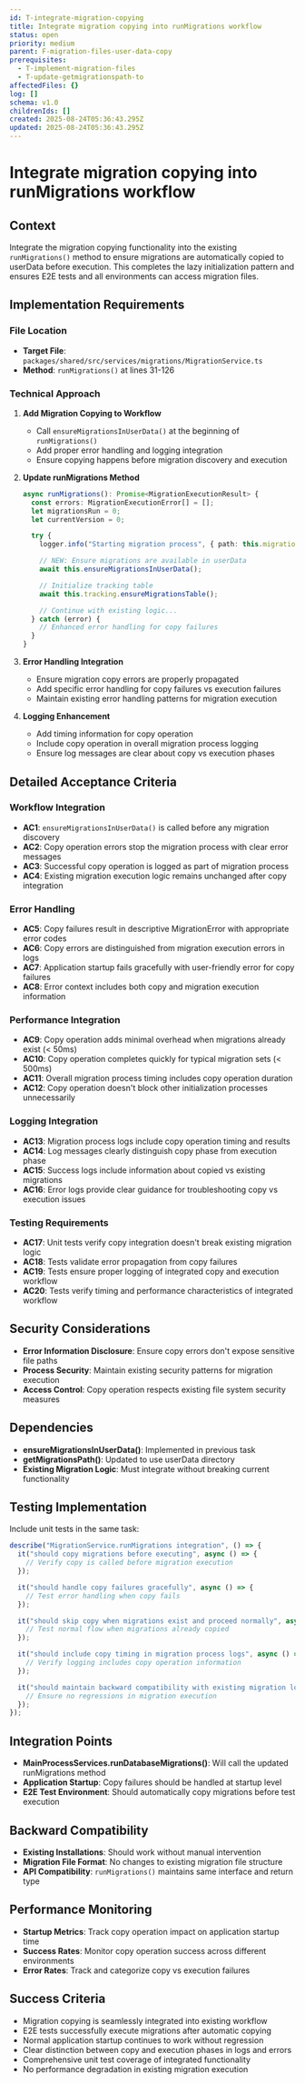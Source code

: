```yaml
---
id: T-integrate-migration-copying
title: Integrate migration copying into runMigrations workflow
status: open
priority: medium
parent: F-migration-files-user-data-copy
prerequisites:
  - T-implement-migration-files
  - T-update-getmigrationspath-to
affectedFiles: {}
log: []
schema: v1.0
childrenIds: []
created: 2025-08-24T05:36:43.295Z
updated: 2025-08-24T05:36:43.295Z
---
```


# Integrate migration copying into runMigrations workflow

## Context

Integrate the migration copying functionality into the existing `runMigrations()` method to ensure migrations are automatically copied to userData before execution. This completes the lazy initialization pattern and ensures E2E tests and all environments can access migration files.

## Implementation Requirements

### File Location

- **Target File**: `packages/shared/src/services/migrations/MigrationService.ts`
- **Method**: `runMigrations()` at lines 31-126

### Technical Approach

1. **Add Migration Copying to Workflow**
   - Call `ensureMigrationsInUserData()` at the beginning of `runMigrations()`
   - Add proper error handling and logging integration
   - Ensure copying happens before migration discovery and execution

2. **Update runMigrations Method**

   ```typescript
   async runMigrations(): Promise<MigrationExecutionResult> {
     const errors: MigrationExecutionError[] = [];
     let migrationsRun = 0;
     let currentVersion = 0;

     try {
       logger.info("Starting migration process", { path: this.migrationsPath });

       // NEW: Ensure migrations are available in userData
       await this.ensureMigrationsInUserData();

       // Initialize tracking table
       await this.tracking.ensureMigrationsTable();

       // Continue with existing logic...
     } catch (error) {
       // Enhanced error handling for copy failures
     }
   }
   ```

3. **Error Handling Integration**
   - Ensure migration copy errors are properly propagated
   - Add specific error handling for copy failures vs execution failures
   - Maintain existing error handling patterns for migration execution

4. **Logging Enhancement**
   - Add timing information for copy operation
   - Include copy operation in overall migration process logging
   - Ensure log messages are clear about copy vs execution phases

## Detailed Acceptance Criteria

### Workflow Integration

- **AC1**: `ensureMigrationsInUserData()` is called before any migration discovery
- **AC2**: Copy operation errors stop the migration process with clear error messages
- **AC3**: Successful copy operation is logged as part of migration process
- **AC4**: Existing migration execution logic remains unchanged after copy integration

### Error Handling

- **AC5**: Copy failures result in descriptive MigrationError with appropriate error codes
- **AC6**: Copy errors are distinguished from migration execution errors in logs
- **AC7**: Application startup fails gracefully with user-friendly error for copy failures
- **AC8**: Error context includes both copy and migration execution information

### Performance Integration

- **AC9**: Copy operation adds minimal overhead when migrations already exist (< 50ms)
- **AC10**: Copy operation completes quickly for typical migration sets (< 500ms)
- **AC11**: Overall migration process timing includes copy operation duration
- **AC12**: Copy operation doesn't block other initialization processes unnecessarily

### Logging Integration

- **AC13**: Migration process logs include copy operation timing and results
- **AC14**: Log messages clearly distinguish copy phase from execution phase
- **AC15**: Success logs include information about copied vs existing migrations
- **AC16**: Error logs provide clear guidance for troubleshooting copy vs execution issues

### Testing Requirements

- **AC17**: Unit tests verify copy integration doesn't break existing migration logic
- **AC18**: Tests validate error propagation from copy failures
- **AC19**: Tests ensure proper logging of integrated copy and execution workflow
- **AC20**: Tests verify timing and performance characteristics of integrated workflow

## Security Considerations

- **Error Information Disclosure**: Ensure copy errors don't expose sensitive file paths
- **Process Security**: Maintain existing security patterns for migration execution
- **Access Control**: Copy operation respects existing file system security measures

## Dependencies

- **ensureMigrationsInUserData()**: Implemented in previous task
- **getMigrationsPath()**: Updated to use userData directory
- **Existing Migration Logic**: Must integrate without breaking current functionality

## Testing Implementation

Include unit tests in the same task:

```typescript
describe("MigrationService.runMigrations integration", () => {
  it("should copy migrations before executing", async () => {
    // Verify copy is called before migration execution
  });

  it("should handle copy failures gracefully", async () => {
    // Test error handling when copy fails
  });

  it("should skip copy when migrations exist and proceed normally", async () => {
    // Test normal flow when migrations already copied
  });

  it("should include copy timing in migration process logs", async () => {
    // Verify logging includes copy operation information
  });

  it("should maintain backward compatibility with existing migration logic", async () => {
    // Ensure no regressions in migration execution
  });
});
```

## Integration Points

- **MainProcessServices.runDatabaseMigrations()**: Will call the updated runMigrations method
- **Application Startup**: Copy failures should be handled at startup level
- **E2E Test Environment**: Should automatically copy migrations before test execution

## Backward Compatibility

- **Existing Installations**: Should work without manual intervention
- **Migration File Format**: No changes to existing migration file structure
- **API Compatibility**: `runMigrations()` maintains same interface and return type

## Performance Monitoring

- **Startup Metrics**: Track copy operation impact on application startup time
- **Success Rates**: Monitor copy operation success across different environments
- **Error Rates**: Track and categorize copy vs execution failures

## Success Criteria

- Migration copying is seamlessly integrated into existing workflow
- E2E tests successfully execute migrations after automatic copying
- Normal application startup continues to work without regression
- Clear distinction between copy and execution phases in logs and errors
- Comprehensive unit test coverage of integrated functionality
- No performance degradation in existing migration execution
